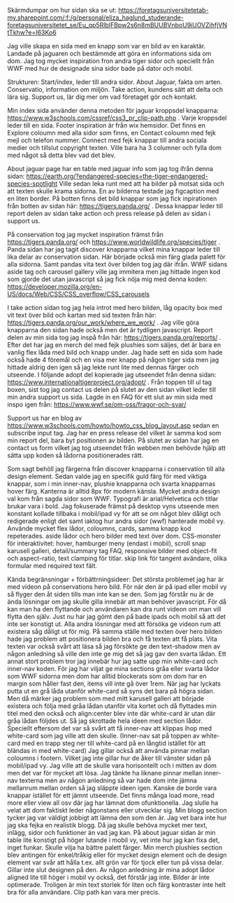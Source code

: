 Skärmdumpar om hur sidan ska se ut: https://foretagsuniversitetetab-my.sharepoint.com/:f:/g/personal/eliza_haglund_studerande-foretagsuniversitetet_se/Eu_qp5RlbIFBpw2s6n8mBUUBVnboU9iUOVZihfjVNtTkhw?e=I63Ko6

Jag ville skapa en sida med en knapp som var en bild av en karaktär. Landade på jaguaren och bestämmde att göra en informations sida om dom. Jag tog mycket inspiration fron andra tiger sidor och speciellt från WWF med hur de designade sina sidor bade på dator och mobil.

Strukturen:
Start/index, leder till andra sidor.
About Jaguar, fakta om arten.
Conservatio, information om miljön.
Take action, kundens sätt att delta och lära sig.
Support us, lär dig mer om vad företaget gör och kontakt.

Min index sida använder denna metoden för jaguar kroppsdel knapparna: https://www.w3schools.com/cssref/css3_pr_clip-path.php . Varje kroppsdel leder till en sida.
Footer inspiration är från wix hemsidor. Det finns en Explore coloumn med alla sidor som finns, en Contact coloumn med fejk mejl och telefon nummer. Connect med fejk knappar till andra sociala medier och tillslut copyright texten. Ville bara ha 3 columner och fylla dom med något så detta blev vad det blev.

About jaguar page har en table med jaguar info som jag tog ifrån denna sidan: https://earth.org/?endangered-species=the-tiger-endangered-species-spotlight 
Ville sedan leka runt med att ha bilder på motsat sida och att texten skulle krama sidorna. En av bilderna testade jag figcaption med en liten border.
På botten finns det bild knappar som jag fick inpirationen från botten av sidan här: https://tigers.panda.org/ . Dessa knappar leder till report delen av sidan take action och press release på delen av sidan i support us.

På conservation tog jag mycket inspiration främst från  https://tigers.panda.org/ och https://www.worldwildlife.org/species/tiger . Panda sidan har jag tagit discover knapparna vilket mina knappar leder till lika delar av conservation sidan. Här började också min färg glada palett för alla sidorna. Samt pandas vita text över bilden tog jag där ifrån. WWF sidans aside tag och carousel gallery ville jag immitera men jag hittade ingen kod som gjorde det utan javascript så jag fick nöja mig med denna koden: https://developer.mozilla.org/en-US/docs/Web/CSS/CSS_overflow/CSS_carousels 

I take action sidan tog jag hela introt med hero bilden, låg opacity box med vit text över bild och kartan med sid texten från här: https://tigers.panda.org/our_work/where_we_work/ . Jag ville göra knapparna den sidan hade också men det är tydligen javascript. 
Report delen av min sida tog jag inspå från här: https://tigers.panda.org/reports/ . Efter det har jag en merch del med fejk plushies som säljes, det är bara en vanlig flex låda med bild och knapp under. Jag hade sett en sida som hade också hade 4 föremål och en visa mer knapp på någon tiger sida men jag hittade aldrig den igen så jag lekte runt lite med dennas färger och utseende.
I följande adopt del kopierade jag utseendet från denna sidan:  https://www.internationaltigerproject.org/adopt/ . Från toppen till ul tag boxen, sist tog jag contact us delen på slutet av den sidan vilket leder till min andra support us sida. Lagde in en FAQ för ett slut av min sida med inspo igen från: https://www.wwf.se/om-oss/fragor-och-svar/

Support us har en blog av https://www.w3schools.com/howto/howto_css_blog_layout.asp sedan en subscribe input tag. Jag har en press release del vilket är samma kod som min report del, bara byt positionen av bilden. På slutet av sidan har jag en contact us form vilket jag tog utseendet från webben men behövde hjälp att sätta upp koden så lådorna positionerades rätt. 

Som sagt behöll jag färgerna från discover knapparna i conservation till alla design element. Sedan valde jag en specifik guld färg för med viktiga knappar, som i min inner-nav, plushie knapparna och svarta knapparnas hover färg. Kanterna är alltid 8px för modern känsla. Mycket andra design val kom från sagda sidor som WWF. Typografi är arial/Helvetica och titlar brukar vara i bold.
Jag fokuserade främst på desktop vyns utseende men konstant kollade tillbaka i mobil/ipad vy för att se om något blev dåligt och redigerade enligt det samt iaktog hur andra sidor (wwf) hanterade mobil vy.
Använde mycket flex lådor, coloumns, cards, samma knapp kod repeterades. aside lådor och hero bilder med text över dom.
CSS-monster för interaktivitet: hover, hamburger meny (endast i mobil), scroll snap karusell galleri, detail/summary tag FAQ, responsive bilder med object-fit och aspect-ratio, text clamping för titlar. skip link för tangent avändare, olika formular med required text fält. 

Kända begränsningar + förbättrningsideer:
Det största problemet jag har är med videon på conservations hero bild. För när den är på ipad eller mobil vy så flyger den åt siden tills man inte kan se den. Som jag förstår nu är de ända lösningar om jag skulle gilla innebär att man behöver javascript. För då kan man ha den flyttande och användaren kan dra runt videon om man vill flytta den själv. Just nu har jag gömt den på bade ipads och mobil så att det inte ser konstigt ut. Alla andra lösningar med att försöka ge videon rum att existera såg dåligt ut för mig. På samma ställe med texten över hero bilden hade jag problem att positionera bilden bra och få texten att få plats. Vita texten var också svårt att läsa så jag försökte ge den text-shadow men av någon anledning så ville den inte ge mig det så jag gav den svarta lådan.
Ett annat stort problem tror jag innebär hur jag satte upp min white-card och inner-nav koden. För jag har viljat ge mina sections gråa eller svarta lådor som WWF sidorna men dom har alltid blockerats som om dom har en margin som håller fast den, items vill inte gå över 1rem. När jag har lyckats putta ut en grå låda utanför white-card så syns det bara på högra sidan. Men då märker jag problem som med mitt karusell galleri att började existera och följa med gråa lådan utanför vita kortet och då flyttades min titel med den också och align:center blev inte där white-card är utan där gråa lådan följdes ut. Så jag skrottade hela ideen med section lådor. Speciellt eftersom det var så svårt att få inner-nav att klippas ihop med white-card som jag ville att den skulle. (Inner-nav sat på toppen av white-card med en trapp steg ner till white-card på en långtid istället för att bländas in med white-card)
Jag gillar också att använda pinnar mellan coloumns i footern. Vilket jag inte gillar hur de åker till vänster sidan på mobil/ipad vy. Jag ville att de skulle vara horisontellt och i mitten av dom men det var för mycket att lösa. Jag tänkte ha liknane pinnar mellan inner-nav texterna men av någon anledning så var hade dom inte jämna mellanrum mellan orden så jag släppte ideen igen. Kanske de borde vara knappar istället för ett jämnt utseende.
Det finns många load more, read more eller view all osv där jag har lämnat dom ofunktionella. Jag slulle ha velat att dom faktiskt leder någonstans eller utvecklar sig.
Min blogg section tycker jag var väldigt jobbigt att lämna den som den är. Jag vet bara inte hur jag ska fejka en realistik blogg. Då jag skulle behöva mycket mer text, inlägg, sidor och funktioner än vad jag kan. 
På about jaguar sidan är min table lite konstigt på höger lutande i mobil vy, vet inte hur jag kan fixa det, inget funkar.
Skulle vilja ha bättre palett färger.
Min merch plushies section blev antingen för enkel/tråkig eller för mycket design element och de design element var svår att hålla t.ex. allt grön var för tjock eller tun på vissa delar. Gillar inte slut designen på den. 
Av någon anledning är mina adopt lådor aligned lite till höger i mobil vy också, det förstår jag inte.
Bilder är inte optimerade. Troligen är min text storlek för liten och färg kontraster inte helt bra för alla användare. Clip path kan vara mer precis.
